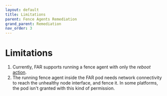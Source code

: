```yaml
---
layout: default
title: Limitations
parent: Fence Agents Remediation
grand_parent: Remediation
nav_order: 3
---
```


<!-- markdownlint-disable-next-line MD025 -->
# Limitations

1. Currently, FAR supports running a fence agent with only the *reboot* [action](https://github.com/ClusterLabs/fence-agents/blob/main/doc/FenceAgentAPI.md#agent-operations-and-return-values).
2. The running fence agent inside the FAR pod needs network connectivity to reach the unhealthy node interface, and fence it. In some platforms, the pod isn't granted with this kind of permission.
